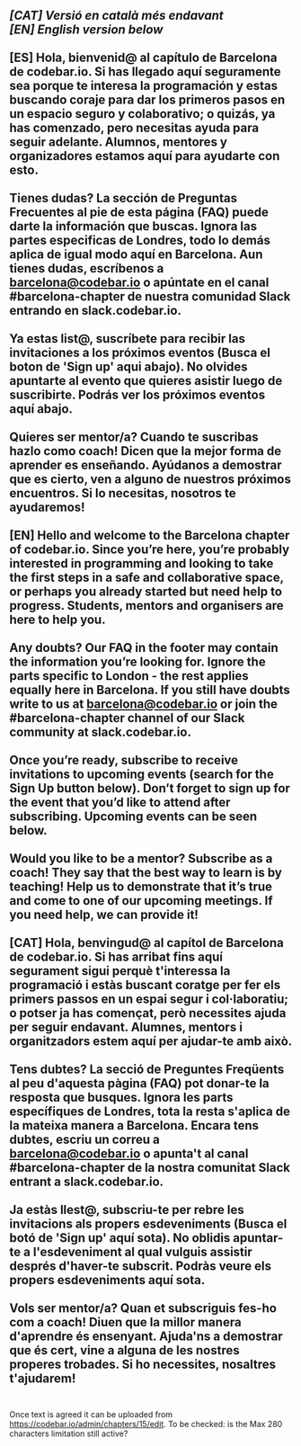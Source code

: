 <i>[CAT] Versió en català més endavant</i> </br>
<i>[EN] English version below</i> </br>
</br>
<b>[ES]</b> Hola, bienvenid@ al capítulo de Barcelona de codebar.io. Si has llegado aquí seguramente sea porque te interesa la programación y estas buscando coraje para dar los primeros pasos en un espacio seguro y colaborativo; o quizás, ya has comenzado, pero necesitas ayuda para seguir adelante. Alumnos, mentores y organizadores estamos aquí para ayudarte con esto. </br>
</br>
Tienes dudas? La sección de Preguntas Frecuentes al pie de esta página (FAQ) puede darte la información que buscas. Ignora las partes especificas de Londres, todo lo demás aplica de igual modo aquí en Barcelona. Aun tienes dudas, escríbenos a barcelona@codebar.io o apúntate en el canal #barcelona-chapter de nuestra comunidad Slack entrando en slack.codebar.io.</br>
</br>
Ya estas list@, suscríbete para recibir las invitaciones a los próximos eventos (Busca el boton de 'Sign up' aqui abajo). No olvides apuntarte al evento que quieres asistir luego de suscribirte. Podrás ver los próximos eventos aquí abajo.</br>
</br>
Quieres ser mentor/a? Cuando te suscribas hazlo como coach! Dicen que la mejor forma de aprender es enseñando. Ayúdanos a demostrar que es cierto, ven a alguno de nuestros próximos encuentros. Si lo necesitas, nosotros te ayudaremos!</br>
</br>
<b>[EN]</b> Hello and welcome to the Barcelona chapter of codebar.io. Since you’re here, you’re probably interested in programming and looking to take the first steps in a safe and collaborative space, or perhaps you already started but need help to progress. Students, mentors and organisers are here to help you.</br>
</br>
Any doubts? Our FAQ in the footer may contain the information you’re looking for. Ignore the parts specific to London - the rest applies equally here in Barcelona. If you still have doubts write to us at barcelona@codebar.io or join the #barcelona-chapter channel of our Slack community at slack.codebar.io.</br>
</br>
Once you’re ready, subscribe to receive invitations to upcoming events (search for the Sign Up button below). Don’t forget to sign up for the event that you’d like to attend after subscribing. Upcoming events can be seen below.</br>
</br>
Would you like to be a mentor? Subscribe as a coach! They say that the best way to learn is by teaching! Help us to demonstrate that it’s true and come to one of our upcoming meetings. If you need help, we can provide it!</br>
</br>
<b>[CAT]</b> Hola, benvingud@ al capítol de Barcelona de codebar.io. Si has arribat fins aquí segurament sigui perquè t'interessa la programació i estàs buscant coratge per fer els primers passos en un espai segur i col·laboratiu; o potser ja has començat, però necessites ajuda per seguir endavant. Alumnes, mentors i organitzadors estem aquí per ajudar-te amb això.</br>
</br>
Tens dubtes? La secció de Preguntes Freqüents al peu d'aquesta pàgina (FAQ) pot donar-te la resposta que busques. Ignora les parts específiques de Londres, tota la resta s'aplica de la mateixa manera a Barcelona. Encara tens dubtes, escriu un correu a barcelona@codebar.io o apunta't al canal #barcelona-chapter de la nostra comunitat Slack entrant a slack.codebar.io.</br>
</br>
Ja estàs llest@, subscriu-te per rebre les invitacions als propers esdeveniments (Busca el botó de 'Sign up' aquí sota). No oblidis apuntar-te a l'esdeveniment al qual vulguis assistir després d'haver-te subscrit. Podràs veure els propers esdeveniments aquí sota.</br>
</br>
Vols ser mentor/a? Quan et subscriguis fes-ho com a coach! Diuen que la millor manera d'aprendre és ensenyant. Ajuda'ns a demostrar que és cert, vine a alguna de les nostres properes trobades. Si ho necessites, nosaltres t'ajudarem!</br>
</br>
-----
Once text is agreed it can be uploaded from https://codebar.io/admin/chapters/15/edit. To be checked: is the Max 280 characters limitation still active?
